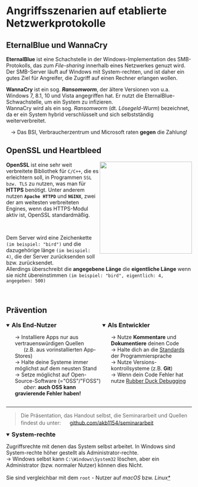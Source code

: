 # Angriffsszenarien auf etablierte Netzwerkprotokolle

## EternalBlue und WannaCry

**EternalBlue** ist eine Schachstelle in der Windows-Implementation des SMB-Protokolls, 
das zum *File-sharing* innerhalb eines Netzwerkes genuzt wird.
Der SMB-Server läuft auf Windows mit System-rechten, und ist daher ein gutes Ziel für Angreifer,
die Zugriff auf einen Rechner erlangen wollen.

**WannaCry** ist ein sog. ***Ransomworm***, der ältere Versionen von u.a. Windows 7, 8.1, 10 und Vista
angegriffen hat. Er nutzt die EternalBlue-Schwachstelle, um ein System zu infizieren.  
WannaCry wird als ein sog. *Ransomworm* (dt. *Lösegeld-Wurm*) bezeichnet, da er ein System hybrid verschlüsselt und
sich selbstständig weiterverbreitet.  

<p align=center>
    → Das BSI, Verbraucherzentrum und Microsoft raten <b>gegen</b> die Zahlung!
</p>

## OpenSSL und Heartbleed


<img align=right src="https://upload.wikimedia.org/wikipedia/commons/1/11/Simplified_Heartbleed_explanation.svg" width=250 height=250>

<p align=left>
<b>OpenSSL</b> ist eine sehr weit verbreitete Bibliothek für <code>C/C++</code>, die es erleichtern soll,
in Programmen <code>SSL bzw. TLS</code> zu nutzen, was man für <b>HTTPS</b> benötigt.
Unter anderem nutzen <code><b>Apache HTTPD</b></code> und <code><b>NGINX</b></code>, zwei der am weitesten verbreiteten Engines, wenn das HTTPS-Modul aktiv ist, OpenSSL standardmäßig.
</p>

&nbsp;

<p align=left>
    Dem Server wird eine Zeichenkette <code>(im beispiel: "bird")</code> und <wbr> die dazugehörige länge <code>(im beispiel: 4)</code>, die der Server zurücksenden soll bzw. zurücksendet. <br>
    Allerdings überschreibt die <b>angegebene Länge</b> die <b>eigentliche Länge</b> wenn sie nicht übereinstimmen <code>(im beispiel: "bird", eigentlich: 4, angegeben: 500)</code>
</p>

&nbsp;

<div class="page" />

## Prävention

<div style="display: flex">
        <details style="align: left; clear: both;" open>
            <summary><h3 style="display: inline">Als End-Nutzer</h3></summary>
            <ul style="list-style-type: none">
                <li> → Installiere Apps nur aus vertrauenswürdigen Quellen <br> &nbsp; &nbsp; &nbsp; (z.B. aus vorinstallierten App-Stores)</li>
                <li> → Halte deine Systeme immer möglichst auf dem neusten Stand</li>
                <li> → Setze möglichst auf Open-Source-Software (="OSS"/"FOSS")<br> &nbsp; &nbsp; &nbsp; <i>aber</i>: <b>auch OSS kann gravierende Fehler haben!</b></li>
            </ul>
        </details>
        <details style="align: right; clear: both; margin-left: 4px;" open>
            <summary><h3 style="display: inline">Als Entwickler</h3></summary>
            <ul style="list-style-type: none">
                <li> → Nutze <b>Kommentare</b> und <b>Dokumentiere</b> deinen Code</li>
                <li> → Halte dich an die <a href="https://www.oracle.com/java/technologies/javase/codeconventions-contents.html">Standards</a> der Programmiersprache</li>
                <li> → Nutze Versions-kontrollsysteme (z.B. <b>Git</b>)</li>
                <li> → Wenn dein Code Fehler hat nutze <a href="rubberduckdebuging.com">Rubber Duck Debugging</a></li>
            </ul>
        </details>
</div>

------------------
> Die Präsentation, das Handout selbst, die Seminararbeit und Quellen findest du unter: <img style="display: inline-block; vertical-align: bottom; margin-bottom: 3.5px;" height="16" src="https://github.githubassets.com/pinned-octocat.svg" width="16"/> [github.com/akb1154/seminararbeit](https://github.com/akb1154/seminararbeit)

<details open>
<summary><h3 style="display: inline;">System-rechte</h3></summary>
<p>
    Zugriffsrechte mit denen das System selbst arbeitet. 
    In Windows sind System-rechte höher gestellt als Administrator-rechte.   <br>
    → Windows selbst kann <code>C:\Windows\System32</code> löschen, aber ein Administrator (bzw. normaler Nutzer) können dies Nicht.
    <br><br>
    Sie sind vergleichbar mit dem <code>root</code> - Nutzer auf <cite>macOS</cite> bzw. <cite>Linux<abbr title="Der root-Account ist im sog. Linux-Kernel, aber er durch das System vor dem Nutzer versteckt werden.">*</abbr></cite>
</p>
</details>
